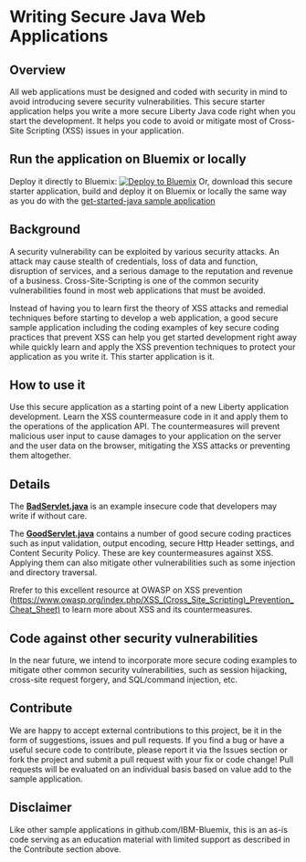 # Writing Secure Java Web Applications

## Overview
All web applications must be designed and coded with security in mind to avoid introducing severe security vulnerabilities. This secure starter application helps you write a more secure Liberty Java code right when you start the development. It helps you code to avoid or mitigate most of Cross-Site Scripting (XSS) issues in your application.

## Run the application on Bluemix or locally
Deploy it directly to Bluemix:
[![Deploy to Bluemix](https://bluemix.net/deploy/button.png)](https://bluemix.net/deploy?repository=https://github.com/IBM-Bluemix/java-secure-app)
Or, download this secure starter application, build and deploy it on Bluemix or locally the same way as you do with the [get-started-java sample application](https://github.com/IBM-Bluemix/get-started-java)

## Background
A security vulnerability can be exploited by various security attacks. An attack may cause stealth of credentials, loss of data and function, disruption of services, and a serious damage to the reputation and revenue of a business. Cross-Site-Scripting is one of the common security vulnerabilities found in most web applications that must be avoided.

Instead of having you to learn first the theory of XSS attacks and remedial techniques before starting to develop a web application, a good secure sample application including the coding examples of key secure coding practices that prevent XSS can help you get started development right away while quickly learn and apply the XSS prevention techniques to protect your application as you write it. This starter application is it.

## How to use it
Use this secure application as a starting point of a new Liberty application development. Learn the XSS countermeasure code in it and apply them to the operations of the application API. The countermeasures will prevent malicious user input to cause damages to your application on the server and the user data on the browser, mitigating the XSS attacks or preventing them altogether.

## Details		 
The [**BadServlet.java**](src/main/java/secure/web/starter/bad/BadServlet.java) is an example insecure code that developers may write if without care. 

The [**GoodServlet.java**](src/main/java/secure/web/starter/good/GoodServlet.java) contains a number of good secure coding practices such as input validation, output encoding, secure Http Header settings, and Content Security Policy. These are key countermeasures against XSS. Applying them can also mitigate other vulnerabilities such as some injection and directory traversal. 

Rrefer to this excellent resource at OWASP on XSS prevention (https://www.owasp.org/index.php/XSS_(Cross_Site_Scripting)_Prevention_Cheat_Sheet) to learn more about XSS and its countermeasures. 		

## Code against other security vulnerabilities

In the near future, we intend to incorporate more secure coding examples to mitigate other common security vulnerabilities, such as session hijacking, cross-site request forgery, and SQL/command injection, etc.

## Contribute

We are happy to accept external contributions to this project, be it in the form of suggestions, issues and pull requests. If you find a bug or have a useful secure code to contribute, please report it via the Issues section or fork the project and submit a pull request with your fix or code change! Pull requests will be evaluated on an individual basis based on value add to the sample application.

## Disclaimer

Like other sample applications in github.com/IBM-Bluemix, this is an as-is code serving as an education material with limited support as described in the Contribute section above.

